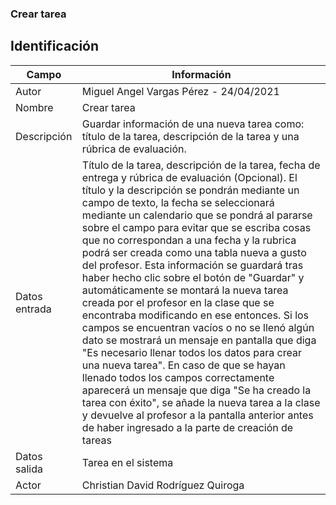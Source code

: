 ### Crear tarea
## Identificación 

| Campo | Información |
|-------|-------|
| Autor | Miguel Angel Vargas Pérez - 24/04/2021 |
| Nombre | Crear tarea |
| Descripción | Guardar información de una nueva tarea como: título de la tarea, descripción de la tarea y una rúbrica de evaluación.  |
| Datos entrada | Título de la tarea, descripción de la tarea, fecha de entrega y rúbrica de evaluación (Opcional). El título y la descripción se pondrán mediante un campo de texto, la fecha se seleccionará mediante un calendario que se pondrá al pararse sobre el campo para evitar que se escriba cosas que no correspondan a una fecha y la rubrica podrá ser creada como una tabla nueva a gusto del profesor. Esta información se guardará tras haber hecho clic sobre el botón de "Guardar" y automáticamente se montará la nueva tarea creada por el profesor en la clase que se encontraba modificando en ese entonces. Si los campos se encuentran vacíos o no se llenó algún dato se mostrará un mensaje en pantalla que diga "Es necesario llenar todos los datos para crear una nueva tarea". En caso de que se hayan llenado todos los campos correctamente aparecerá un mensaje que diga "Se ha creado la tarea con éxito", se añade la nueva tarea a la clase y devuelve al profesor a la pantalla anterior antes de haber ingresado a la parte de creación de tareas |
| Datos salida | Tarea en el sistema |
| Actor | Christian David Rodríguez Quiroga 